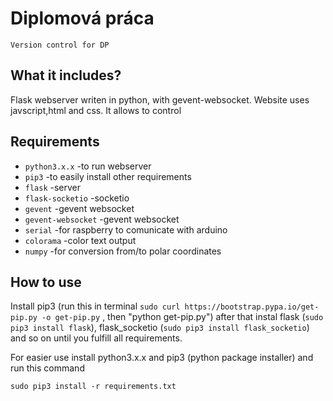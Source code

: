 # Diplomová práca
    Version control for DP

## What it includes?
  Flask webserver writen in python, with gevent-websocket. Website uses javscript,html and css. It allows to control
  
## Requirements
* ```python3.x.x```        -to run webserver
* ```pip3```               -to easily install other requirements
* ```flask```              -server 
* ```flask-socketio```     -socketio
* ```gevent```             -gevent websocket
* ```gevent-websocket```   -gevent websocket
* ```serial```             -for raspberry to comunicate with arduino
* ```colorama```           -color text output
* ```numpy```              -for conversion from/to polar coordinates


## How to use
Install pip3 (run this in terminal ```sudo curl https://bootstrap.pypa.io/get-pip.py -o get-pip.py``` , then "python get-pip.py") after that instal flask (```sudo pip3 install flask```), flask_socketio (```sudo pip3 install flask_socketio```) and so on until you fulfill all requirements.

For easier use install python3.x.x and pip3 (python package installer) and run this command
```
sudo pip3 install -r requirements.txt 
```

